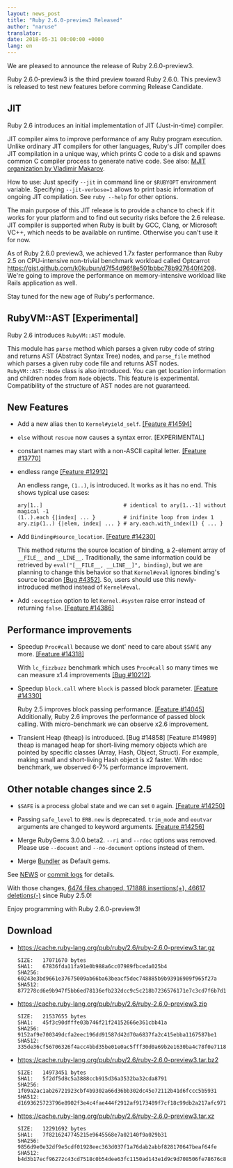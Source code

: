 ```yaml
---
layout: news_post
title: "Ruby 2.6.0-preview3 Released"
author: "naruse"
translator:
date: 2018-05-31 00:00:00 +0000
lang: en
---
```


We are pleased to announce the release of Ruby 2.6.0-preview3.

Ruby 2.6.0-preview3 is the third preview toward Ruby 2.6.0.
This preview3 is released to test new features before comming Release Candidate.

## JIT

Ruby 2.6 introduces an initial implementation of JIT (Just-in-time) compiler.

JIT compiler aims to improve performance of any Ruby program execution.
Unlike ordinary JIT compilers for other languages, Ruby's JIT compiler does JIT compilation in a unique way, which prints C code to a disk and spawns common C compiler process to generate native code.
See also: [MJIT organization by Vladimir Makarov](https://github.com/vnmakarov/ruby/tree/rtl_mjit_branch#mjit-organization).

How to use: Just specify `--jit` in command line or `$RUBYOPT` environment variable.
Specifying `--jit-verbose=1` allows to print basic information of ongoing JIT compilation. See `ruby --help` for other options.

The main purpose of this JIT release is to provide a chance to check if it works for your platform and to find out security risks before the 2.6 release.
JIT compiler is supported when Ruby is built by GCC, Clang, or Microsoft VC++, which needs to be available on runtime. Otherwise you can't use it for now.

As of Ruby 2.6.0 preview3, we achieved 1.7x faster performance than Ruby 2.5 on CPU-intensive non-trivial benchmark workload called Optcarrot https://gist.github.com/k0kubun/d7f54d96f8e501bbbc78b927640f4208. We're going to improve the performance on memory-intensive workload like Rails application as well.

Stay tuned for the new age of Ruby's performance.

## RubyVM::AST [Experimental]

Ruby 2.6 introduces `RubyVM::AST` module.

This module has `parse` method which parses a given ruby code of string and returns AST (Abstract Syntax Tree) nodes, and `parse_file` method which parses a given ruby code file and returns AST nodes.
`RubyVM::AST::Node` class is also introduced. You can get location information and children nodes from `Node` objects. This feature is experimental. Compatibility of the structure of AST nodes are not guaranteed.

## New Features

* Add a new alias `then` to `Kernel#yield_self`. [[Feature #14594]](https://bugs.ruby-lang.org/issues/14594)

* `else` without `rescue` now causes a syntax error.  [EXPERIMENTAL]

* constant names may start with a non-ASCII capital letter. [[Feature #13770]](https://bugs.ruby-lang.org/issues/13770)

* endless range [[Feature #12912]](https://bugs.ruby-lang.org/issues/12912)

  An endless range, `(1..)`, is introduced. It works as it has no end. This shows typical use cases:

      ary[1..]                          # identical to ary[1..-1] without magical -1
      (1..).each {|index| ... }         # inifinite loop from index 1
      ary.zip(1..) {|elem, index| ... } # ary.each.with_index(1) { ... }

* Add `Binding#source_location`.  [[Feature #14230]](https://bugs.ruby-lang.org/issues/14230)

  This method returns the source location of binding, a 2-element array of `__FILE__` and `__LINE__`.  Traditionally, the same information could be retrieved by `eval("[__FILE__, __LINE__]", binding)`, but we are planning to change this behavior so that `Kernel#eval` ignores binding's source location [[Bug #4352]](https://bugs.ruby-lang.org/issues/4352).  So, users should use this newly-introduced method instead of `Kernel#eval`.

* Add `:exception` option to let `Kernel.#system` raise error instead of returning `false`.  [[Feature #14386]](https://bugs.ruby-lang.org/issues/14386)

## Performance improvements

* Speedup `Proc#call` because we dont' need to care about `$SAFE` any more.
  [[Feature #14318]](https://bugs.ruby-lang.org/issues/14318)

  With `lc_fizzbuzz` benchmark which uses `Proc#call` so many times we can measure
  x1.4 improvements [[Bug #10212]](https://bugs.ruby-lang.org/issues/10212).

* Speedup `block.call` where `block` is passed block parameter. [[Feature #14330]](https://bugs.ruby-lang.org/issues/14330)

  Ruby 2.5 improves block passing performance. [[Feature #14045]](https://bugs.ruby-lang.org/issues/14045)
  Additionally, Ruby 2.6 improves the performance of passed block calling.
  With micro-benchmark we can observe x2.6 improvement.

* Transient Heap (theap) is introduced. [Bug #14858] [Feature #14989]
  theap is managed heap for short-living memory objects which are pointed by
  specific classes (Array, Hash, Object, Struct). For example, making small
  and short-living Hash object is x2 faster. With rdoc benchmark, we observed
  6-7% performance improvement.

## Other notable changes since 2.5

* `$SAFE` is a process global state and we can set `0` again.  [[Feature #14250]](https://bugs.ruby-lang.org/issues/14250)

* Passing `safe_level` to `ERB.new` is deprecated. `trim_mode` and `eoutvar` arguments are changed to keyword arguments. [[Feature #14256]](https://bugs.ruby-lang.org/issues/14256)

* Merge RubyGems 3.0.0.beta2. `--ri` and `--rdoc` options was removed. Please use `--docuent` and `--no-document` options instead of them.

* Merge [Bundler](https://github.com/bundler/bundler) as Default gems.

See [NEWS](https://github.com/ruby/ruby/blob/v2_6_0_preview2/NEWS)
or [commit logs](https://github.com/ruby/ruby/compare/v2_5_0...v2_6_0_preview2)
for details.

With those changes,
[6474 files changed, 171888 insertions(+), 46617 deletions(-)](https://github.com/ruby/ruby/compare/v2_5_0...v2_6_0_preview3)
since Ruby 2.5.0!

Enjoy programming with Ruby 2.6.0-preview3!

## Download

* <https://cache.ruby-lang.org/pub/ruby/2.6/ruby-2.6.0-preview3.tar.gz>

      SIZE:   17071670 bytes
      SHA1:   67836fda11fa91e0b988a6cc07989fbceda025b4
      SHA256: 60243e3bd9661e37675009ab66ba63beacf5dec748885b9b93916909f965f27a
      SHA512: 877278cd6e9b947f5bb6ed78136efb232dcc9c5c218b7236576171e7c3cd7f6b7d10d07d8402014a14aba1fcd1913a4370f0725c561ead41d8a3fe92029f7f76

* <https://cache.ruby-lang.org/pub/ruby/2.6/ruby-2.6.0-preview3.zip>

      SIZE:   21537655 bytes
      SHA1:   45f3c90dfffe03b746f21f24152666e361cbb41a
      SHA256: 9152af9e700349dcfa2eec196dd91587d42d70a6837fa2c415ebba1167587be1
      SHA512: 335de36cf56706326f4acc4bbd35be01e0ac5fff30d0a69b2e1630ba4c78f0e711822d1623d0099a517c824b154917d2f60be192dfb143a422cf1d17b38e1183

* <https://cache.ruby-lang.org/pub/ruby/2.6/ruby-2.6.0-preview3.tar.bz2>

      SIZE:   14973451 bytes
      SHA1:   5f2df5d8c5a3888ccb915d36a3532ba32cda8791
      SHA256: 1f09a2ac1ab26721923cbf4b9302a66d36bb302dc45e72112b41d6fccc5b5931
      SHA512: d1693625723796e8902f3e4c4fae444f2912af9173489f7cf18c99db2a217afc971b082fce7089e39f8edd54d762d2b4e72843c8306ed29b05ccb15ac03dbb5b

* <https://cache.ruby-lang.org/pub/ruby/2.6/ruby-2.6.0-preview3.tar.xz>

      SIZE:   12291692 bytes
      SHA1:   7f8216247745215e9645568e7a02140f9a029b31
      SHA256: 9856d9e0e32df9e5cdf01928eec363d037f1a76dab2abbf828170647beaf64fe
      SHA512: b4d3b17ecf96272c43cd7518c0b54dee63fc1150ad143e1d9c9d708506fe78676c80eb96cc47b8d46d1128bd483a53f16c944963a03d1f99f00131b74714df7b

